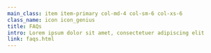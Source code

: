 ```yaml
---
main_class: item item-primary col-md-4 col-sm-6 col-xs-6
class_name: icon icon_genius
title: FAQs
intro: Lorem ipsum dolor sit amet, consectetuer adipiscing elit
link: faqs.html
---
```


